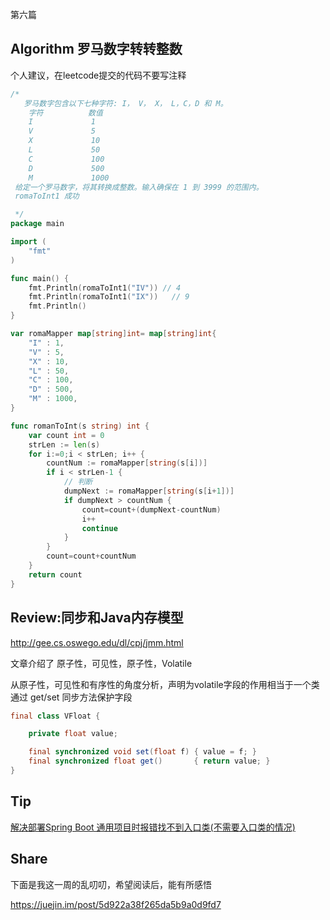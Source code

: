 第六篇
## Algorithm 罗马数字转转整数

个人建议，在leetcode提交的代码不要写注释
```go
/*
   罗马数字包含以下七种字符: I， V， X， L，C，D 和 M。
	字符          数值
	I             1
	V             5
	X             10
	L             50
	C             100
	D             500
	M             1000
 给定一个罗马数字，将其转换成整数。输入确保在 1 到 3999 的范围内。
 romaToInt1 成功

 */
package main

import (
	"fmt"
)

func main() {
	fmt.Println(romaToInt1("IV")) // 4
	fmt.Println(romaToInt1("IX"))   // 9
	fmt.Println()
}

var romaMapper map[string]int= map[string]int{
	"I" : 1,
	"V" : 5,
	"X" : 10,
	"L" : 50,
	"C" : 100,
	"D" : 500,
	"M" : 1000,
}

func romanToInt(s string) int {
    var count int = 0
	strLen := len(s)
	for i:=0;i < strLen; i++ {
		countNum := romaMapper[string(s[i])]
		if i < strLen-1 {
            // 判断
			dumpNext := romaMapper[string(s[i+1])]
			if dumpNext > countNum {
				count=count+(dumpNext-countNum)
				i++
				continue
			}
		}
		count=count+countNum
	}
	return count
}

```


## Review:同步和Java内存模型
http://gee.cs.oswego.edu/dl/cpj/jmm.html

文章介绍了 原子性，可见性，原子性，Volatile

从原子性，可见性和有序性的角度分析，声明为volatile字段的作用相当于一个类通过 get/set 同步方法保护字段
```java
final class VFloat {

    private float value;

    final synchronized void set(float f) { value = f; }
    final synchronized float get()       { return value; }
}
```

## Tip
[解决部署Spring Boot 通用项目时报错找不到入口类(不需要入口类的情况)](https://blog.csdn.net/Fyf_010316/article/details/102605838)


## Share
下面是我这一周的乱叨叨，希望阅读后，能有所感悟

https://juejin.im/post/5d922a38f265da5b9a0d9fd7